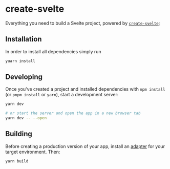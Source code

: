 # create-svelte

Everything you need to build a Svelte project, powered by [`create-svelte`](https://github.com/sveltejs/kit/tree/master/packages/create-svelte);

## Installation

In order to install all dependencies simply run

```bash
yuarn install
```

## Developing

Once you've created a project and installed dependencies with `npm install` (or `pnpm install` or `yarn`), start a development server:

```bash
yarn dev

# or start the server and open the app in a new browser tab
yarn dev -- --open
```

## Building

Before creating a production version of your app, install an [adapter](https://kit.svelte.dev/docs#adapters) for your target environment. Then:

```bash
yarn build
```
